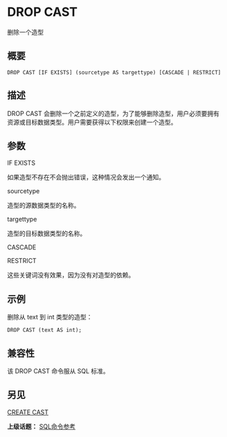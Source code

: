 # DROP CAST

删除一个造型

## 概要

```
DROP CAST [IF EXISTS] (sourcetype AS targettype) [CASCADE | RESTRICT]
```
## 描述

DROP CAST 会删除一个之前定义的造型，为了能够删除造型，用户必须要拥有资源或目标数据类型。用户需要获得以下权限来创建一个造型。

## 参数

IF EXISTS

如果造型不存在不会抛出错误，这种情况会发出一个通知。

sourcetype

造型的源数据类型的名称。

targettype

造型的目标数据类型的名称。

CASCADE

RESTRICT

这些关键词没有效果，因为没有对造型的依赖。

## 示例

删除从 text 到 int 类型的造型：

```
DROP CAST (text AS int);
```
## 兼容性

该 DROP CAST 命令服从 SQL 标准。

## 另见

[CREATE CAST](./create-cast.md)

**上级话题：** [SQL命令参考](./README.md)
